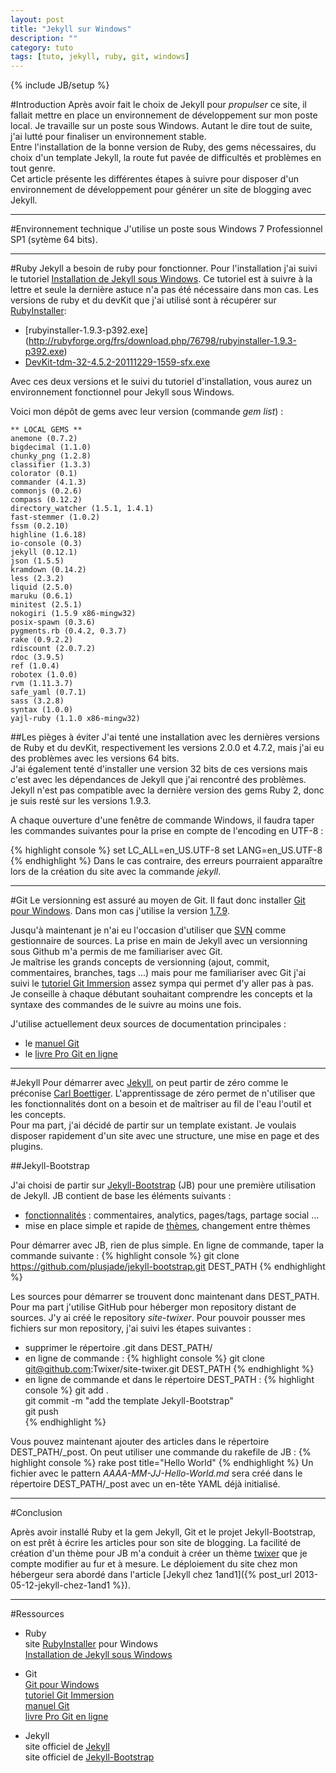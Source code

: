 ```yaml
---
layout: post
title: "Jekyll sur Windows"
description: ""
category: tuto
tags: [tuto, jekyll, ruby, git, windows]
---
```

{% include JB/setup %}

#Introduction
Après avoir fait le choix de Jekyll pour *propulser* ce site, il fallait mettre en place un environnement de développement sur mon poste local.
Je travaille sur un poste sous Windows.
Autant le dire tout de suite, j'ai lutté pour finaliser un environnement stable.  
Entre l'installation de la bonne version de Ruby, des gems nécessaires, du choix d'un template Jekyll, la route fut pavée de difficultés et problèmes en tout genre.  
Cet article présente les différentes étapes à suivre pour disposer d'un environnement de développement pour générer un site de blogging avec Jekyll.

---------------------------------------
#Environnement technique
J'utilise un poste sous Windows 7 Professionnel SP1 (sytème 64 bits). 

---------------------------------------
#Ruby
Jekyll a besoin de ruby pour fonctionner. Pour l'installation j'ai suivi le tutoriel [Installation de Jekyll sous Windows][]. Ce tutoriel est à suivre à la lettre et seule la dernière astuce n'a pas été nécessaire dans mon cas.
Les versions de ruby et du devKit que j'ai utilisé sont à récupérer sur [RubyInstaller][]:
- [rubyinstaller-1.9.3-p392.exe] (http://rubyforge.org/frs/download.php/76798/rubyinstaller-1.9.3-p392.exe)
- [DevKit-tdm-32-4.5.2-20111229-1559-sfx.exe](https://github.com/downloads/oneclick/rubyinstaller/DevKit-tdm-32-4.5.2-20111229-1559-sfx.exe)

Avec ces deux versions et le suivi du tutoriel d'installation, vous aurez un environnement fonctionnel pour Jekyll sous Windows.

Voici mon dépôt de gems avec leur version (commande *gem list*) :   
	
	** LOCAL GEMS **
	anemone (0.7.2)
	bigdecimal (1.1.0)
	chunky_png (1.2.8)
	classifier (1.3.3)
	colorator (0.1)
	commander (4.1.3)
	commonjs (0.2.6)
	compass (0.12.2)
	directory_watcher (1.5.1, 1.4.1)
	fast-stemmer (1.0.2)
	fssm (0.2.10)
	highline (1.6.18)
	io-console (0.3)
	jekyll (0.12.1)
	json (1.5.5)
	kramdown (0.14.2)
	less (2.3.2)
	liquid (2.5.0)
	maruku (0.6.1)
	minitest (2.5.1)
	nokogiri (1.5.9 x86-mingw32)
	posix-spawn (0.3.6)
	pygments.rb (0.4.2, 0.3.7)
	rake (0.9.2.2)
	rdiscount (2.0.7.2)
	rdoc (3.9.5)
	ref (1.0.4)
	robotex (1.0.0)
	rvm (1.11.3.7)
	safe_yaml (0.7.1)
	sass (3.2.8)
	syntax (1.0.0)
	yajl-ruby (1.1.0 x86-mingw32)

##Les pièges à éviter
J'ai tenté une installation avec les dernières versions de Ruby et du devKit, respectivement les versions 2.0.0 et 4.7.2, mais j'ai eu des problèmes avec les versions 64 bits.  
J'ai également tenté d'installer une version 32 bits de ces versions mais c'est avec les dépendances de Jekyll que j'ai rencontré des problèmes. Jekyll n'est pas compatible avec la dernière version des gems Ruby 2, donc je suis resté sur les versions 1.9.3.

A chaque ouverture d'une fenêtre de commande Windows, il faudra taper les commandes suivantes pour la prise en compte de l'encoding en UTF-8 : 

{% highlight console %}
	set LC_ALL=en_US.UTF-8
	set LANG=en_US.UTF-8
{% endhighlight %}
Dans le cas contraire, des erreurs pourraient apparaître lors de la création du site avec la commande *jekyll*.

---------------------------------------
#Git
Le versionning est assuré au moyen de Git. Il faut donc installer [Git pour Windows][].
Dans mon cas j'utilise la version [1.7.9](http://code.google.com/p/msysgit/downloads/detail?name=Git-1.7.9-preview20120201.exe&can=2&q=).

Jusqu'à maintenant je n'ai eu l'occasion d'utiliser que [SVN](http://subversion.tigris.org/) comme gestionnaire de sources. La prise en main de Jekyll avec un versionning sous Github m'a permis de me familiariser avec Git.  
Je maîtrise les grands concepts de versionning (ajout, commit, commentaires, branches, tags ...) mais pour me familiariser avec Git j'ai suivi le [tutoriel Git Immersion][] assez sympa qui permet d'y aller pas à pas. Je conseille à chaque débutant souhaitant comprendre les concepts et la syntaxe des commandes de le suivre au moins une fois.

J'utilise actuellement deux sources de documentation principales :
- le [manuel Git][]
- le [livre Pro Git en ligne][]

---------------------------------------
#Jekyll
Pour démarrer avec [Jekyll][], on peut partir de zéro comme le préconise [Carl Boettiger](http://carlboettiger.info/2012/12/30/learning-jekyll.html). L'apprentissage de zéro permet de n'utiliser que les fonctionnalités dont on a besoin et de maîtriser au fil de l'eau l'outil et les concepts.  
Pour ma part, j'ai décidé de partir sur un template existant.  Je voulais disposer rapidement d'un site avec une structure, une mise en page et des plugins.

##Jekyll-Bootstrap

J'ai choisi de partir sur [Jekyll-Bootstrap][] (JB) pour une première utilisation de Jekyll.
JB contient de base les éléments suivants : 
- [fonctionnalités](http://jekyllbootstrap.com/usage/blog-configuration.html) : commentaires, analytics, pages/tags, partage social ...
- mise en place simple et rapide de [thèmes](http://jekyllbootstrap.com/usage/jekyll-theming.html), changement entre thèmes

Pour démarrer avec JB, rien de plus simple. En ligne de commande, taper la commande suivante : 
{% highlight console %}
git clone https://github.com/plusjade/jekyll-bootstrap.git DEST_PATH
{% endhighlight %}

Les sources pour démarrer se trouvent donc maintenant dans DEST_PATH.  
Pour ma part j'utilise GitHub pour héberger mon repository distant de sources. J'y ai créé le repository *site-twixer*. Pour pouvoir pousser mes fichiers sur mon repository, j'ai suivi les étapes suivantes : 
- supprimer le répertoire .git dans DEST_PATH/
- en ligne de commande : 
{% highlight console %}
	git clone git@github.com:Twixer/site-twixer.git DEST_PATH
{% endhighlight %}
- en ligne de commande et dans le répertoire DEST_PATH :
{% highlight console %}
	git add .  
	git commit -m "add the template Jekyll-Bootstrap"  
	git push  
{% endhighlight %}

Vous pouvez maintenant ajouter des articles dans le répertoire DEST_PATH/_post.
On peut utiliser une commande du rakefile de JB : 
{% highlight console %}
rake post title="Hello World"
{% endhighlight %}
Un fichier avec le pattern *AAAA-MM-JJ-Hello-World.md* sera créé dans le répertoire DEST_PATH/_post avec un en-tête YAML déjà initialisé.

---------------------------------------
#Conclusion

Après avoir installé Ruby et la gem Jekyll, Git et le projet Jekyll-Bootstrap, on est prêt à écrire les articles pour son site de blogging.
La facilité de création d'un thème pour JB m'a conduit à créer un thème [twixer](https://github.com/Twixer/theme-jb-twixer) que je compte modifier au fur et à mesure.
Le déploiement du site chez mon hébergeur sera abordé dans l'article [Jekyll chez 1and1]({% post_url 2013-05-12-jekyll-chez-1and1 %}).

---------------------------------------
#Ressources

- Ruby  
	site [RubyInstaller][] pour Windows  
	[Installation de Jekyll sous Windows][]

- Git  
	[Git pour Windows][]  
	[tutoriel Git Immersion][]  
	[manuel Git][]  
	[livre Pro Git en ligne][]  

- Jekyll  
	site officiel de [Jekyll][]  
	site officiel de [Jekyll-Bootstrap][]  

[RubyInstaller]: http://rubyinstaller.org/downloads/ "Site RubyInstaller pour Windows"
[Git pour Windows]: http://code.google.com/p/msysgit/
[tutoriel Git Immersion]: http://gitimmersion.com/
[manuel Git]: http://gitmanual.org/git.html
[livre Pro Git en ligne]: http://git-scm.com/book
[Installation de Jekyll sous Windows]: http://forresst.github.io/2012/03/20/Installer-Jekyll-Sous-Windows
[Jekyll]: http://jekyllrb.com/
[Jekyll-Bootstrap]: http://jekyllbootstrap.com/	
